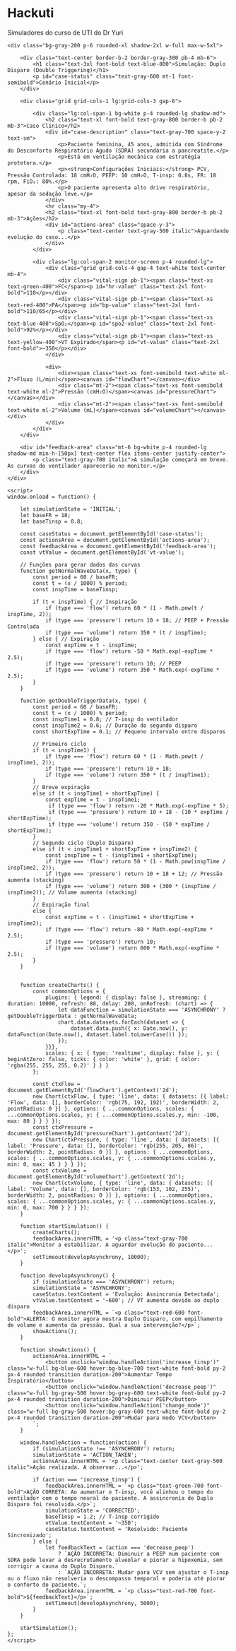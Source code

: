 # Hackuti
Simuladores do curso de UTI do Dr Yuri
<!DOCTYPE html>
<html lang="pt-BR">
<head>
    <meta charset="UTF-8">
    <meta name="viewport" content="width=device-width, initial-scale=1.0">
    <title>Ver UTI - Simulação: Duplo Disparo em SDRA</title>
    <script src="https://cdn.tailwindcss.com"></script>
    <!-- Versões de biblioteca especificadas para garantir compatibilidade -->
    <script src="https://cdn.jsdelivr.net/npm/chart.js@3.9.1/dist/chart.min.js"></script>
    <script src="https://cdn.jsdelivr.net/npm/luxon@3.0.1/build/global/luxon.min.js"></script>
    <script src="https://cdn.jsdelivr.net/npm/chartjs-adapter-luxon@1.1.0/dist/chartjs-adapter-luxon.min.js"></script>
    <script src="https://cdn.jsdelivr.net/npm/chartjs-plugin-streaming@2.0.0/dist/chartjs-plugin-streaming.min.js"></script>
    <link href="https://fonts.googleapis.com/css2?family=Inter:wght@400;600;700&display=swap" rel="stylesheet">
    <style>
        body { font-family: 'Inter', sans-serif; }
        .monitor-screen {
            background-color: #0d1a2e;
            border: 4px solid #374151;
            box-shadow: 0 0 20px rgba(0, 191, 255, 0.4);
        }
        .vital-sign { border-bottom: 1px solid #1f2937; }
    </style>
</head>
<body class="bg-gray-800 flex items-center justify-center min-h-screen p-4">

    <div class="bg-gray-200 p-6 rounded-xl shadow-2xl w-full max-w-5xl">
        
        <div class="text-center border-b-2 border-gray-300 pb-4 mb-6">
            <h1 class="text-3xl font-bold text-blue-800">Simulação: Duplo Disparo (Double Triggering)</h1>
            <p id="case-status" class="text-gray-600 mt-1 font-semibold">Cenário Inicial</p>
        </div>

        <div class="grid grid-cols-1 lg:grid-cols-3 gap-6">

            <div class="lg:col-span-1 bg-white p-4 rounded-lg shadow-md">
                <h2 class="text-xl font-bold text-gray-800 border-b pb-2 mb-3">Caso Clínico</h2>
                <div id="case-description" class="text-gray-700 space-y-2 text-sm">
                    <p>Paciente feminina, 45 anos, admitida com Síndrome do Desconforto Respiratório Agudo (SDRA) secundária a pancreatite.</p>
                    <p>Está em ventilação mecânica com estratégia protetora.</p>
                    <p><strong>Configurações Iniciais:</strong> PCV, Pressão Controlada: 18 cmH₂O, PEEP: 10 cmH₂O, T-insp: 0.8s, FR: 18 rpm, FiO₂: 80%.</p>
                    <p>O paciente apresenta alto drive respiratório, apesar da sedação leve.</p>
                </div>
                <hr class="my-4">
                <h2 class="text-xl font-bold text-gray-800 border-b pb-2 mb-3">Ações</h2>
                <div id="actions-area" class="space-y-3">
                    <p class="text-center text-gray-500 italic">Aguardando evolução do caso...</p>
                </div>
            </div>

            <div class="lg:col-span-2 monitor-screen p-4 rounded-lg">
                <div class="grid grid-cols-4 gap-4 text-white text-center mb-4">
                    <div class="vital-sign pb-1"><span class="text-xs text-green-400">FC</span><p id="hr-value" class="text-2xl font-bold">110</p></div>
                    <div class="vital-sign pb-1"><span class="text-xs text-red-400">PA</span><p id="bp-value" class="text-2xl font-bold">110/65</p></div>
                    <div class="vital-sign pb-1"><span class="text-xs text-blue-400">SpO₂</span><p id="spo2-value" class="text-2xl font-bold">92%</p></div>
                    <div class="vital-sign pb-1"><span class="text-xs text-yellow-400">VT Expirado</span><p id="vt-value" class="text-2xl font-bold">~350</p></div>
                </div>

                <div>
                    <div><span class="text-xs font-semibold text-white ml-2">Fluxo (L/min)</span><canvas id="flowChart"></canvas></div>
                    <div class="mt-2"><span class="text-xs font-semibold text-white ml-2">Pressão (cmH₂O)</span><canvas id="pressureChart"></canvas></div>
                    <div class="mt-2"><span class="text-xs font-semibold text-white ml-2">Volume (mL)</span><canvas id="volumeChart"></canvas></div>
                </div>
            </div>
        </div>

        <div id="feedback-area" class="mt-6 bg-white p-4 rounded-lg shadow-md min-h-[50px] text-center flex items-center justify-center">
            <p class="text-gray-700 italic">A simulação começará em breve. As curvas do ventilador aparecerão no monitor.</p>
        </div>
    </div>

    <script>
    window.onload = function() {
        
        let simulationState = 'INITIAL';
        let baseFR = 18;
        let baseTinsp = 0.8;

        const caseStatus = document.getElementById('case-status');
        const actionsArea = document.getElementById('actions-area');
        const feedbackArea = document.getElementById('feedback-area');
        const vtValue = document.getElementById('vt-value');

        // Funções para gerar dados das curvas
        function getNormalWaveData(x, type) {
            const period = 60 / baseFR;
            const t = (x / 1000) % period;
            const inspTime = baseTinsp;
            
            if (t < inspTime) { // Inspiração
                if (type === 'flow') return 60 * (1 - Math.pow(t / inspTime, 2));
                if (type === 'pressure') return 10 + 18; // PEEP + Pressão Controlada
                if (type === 'volume') return 350 * (t / inspTime);
            } else { // Expiração
                const expTime = t - inspTime;
                if (type === 'flow') return -50 * Math.exp(-expTime * 2.5);
                if (type === 'pressure') return 10; // PEEP
                if (type === 'volume') return 350 * Math.exp(-expTime * 2.5);
            }
        }

        function getDoubleTriggerData(x, type) {
            const period = 60 / baseFR;
            const t = (x / 1000) % period;
            const inspTime1 = 0.8; // T-insp do ventilador
            const inspTime2 = 0.6; // Duração do segundo disparo
            const shortExpTime = 0.1; // Pequeno intervalo entre disparos
            
            // Primeiro ciclo
            if (t < inspTime1) {
                if (type === 'flow') return 60 * (1 - Math.pow(t / inspTime1, 2));
                if (type === 'pressure') return 10 + 18;
                if (type === 'volume') return 350 * (t / inspTime1);
            } 
            // Breve expiração
            else if (t < inspTime1 + shortExpTime) {
                const expTime = t - inspTime1;
                 if (type === 'flow') return -20 * Math.exp(-expTime * 5);
                 if (type === 'pressure') return 10 + 18 - (10 * expTime / shortExpTime);
                 if (type === 'volume') return 350 - (50 * expTime / shortExpTime);
            }
            // Segundo ciclo (Duplo Disparo)
            else if (t < inspTime1 + shortExpTime + inspTime2) {
                const inspTime = t - (inspTime1 + shortExpTime);
                if (type === 'flow') return 50 * (1 - Math.pow(inspTime / inspTime2, 2));
                if (type === 'pressure') return 10 + 18 + 12; // Pressão aumenta (stacking)
                if (type === 'volume') return 300 + (300 * (inspTime / inspTime2)); // Volume aumenta (stacking)
            }
            // Expiração final
            else {
                const expTime = t - (inspTime1 + shortExpTime + inspTime2);
                if (type === 'flow') return -80 * Math.exp(-expTime * 2.5);
                if (type === 'pressure') return 10;
                if (type === 'volume') return 600 * Math.exp(-expTime * 2.5);
            }
        }


        function createCharts() {
            const commonOptions = {
                plugins: { legend: { display: false }, streaming: { duration: 10000, refresh: 80, delay: 200, onRefresh: (chart) => {
                    let dataFunction = simulationState === 'ASYNCHRONY' ? getDoubleTriggerData : getNormalWaveData;
                    chart.data.datasets.forEach(dataset => {
                        dataset.data.push({ x: Date.now(), y: dataFunction(Date.now(), dataset.label.toLowerCase()) });
                    });
                }}},
                scales: { x: { type: 'realtime', display: false }, y: { beginAtZero: false, ticks: { color: 'white' }, grid: { color: 'rgba(255, 255, 255, 0.2)' } } }
            };
            
            const ctxFlow = document.getElementById('flowChart').getContext('2d');
            new Chart(ctxFlow, { type: 'line', data: { datasets: [{ label: 'Flow', data: [], borderColor: 'rgb(75, 192, 192)', borderWidth: 2, pointRadius: 0 }] }, options: { ...commonOptions, scales: { ...commonOptions.scales, y: { ...commonOptions.scales.y, min: -100, max: 80 } } } });
            const ctxPressure = document.getElementById('pressureChart').getContext('2d');
            new Chart(ctxPressure, { type: 'line', data: { datasets: [{ label: 'Pressure', data: [], borderColor: 'rgb(255, 205, 86)', borderWidth: 2, pointRadius: 0 }] }, options: { ...commonOptions, scales: { ...commonOptions.scales, y: { ...commonOptions.scales.y, min: 0, max: 45 } } } });
            const ctxVolume = document.getElementById('volumeChart').getContext('2d');
            new Chart(ctxVolume, { type: 'line', data: { datasets: [{ label: 'Volume', data: [], borderColor: 'rgb(153, 102, 255)', borderWidth: 2, pointRadius: 0 }] }, options: { ...commonOptions, scales: { ...commonOptions.scales, y: { ...commonOptions.scales.y, min: 0, max: 700 } } } });
        }
        
        function startSimulation() {
            createCharts();
            feedbackArea.innerHTML = '<p class="text-gray-700 italic">Monitor a estabilizar. A aguardar evolução do paciente...</p>';
            setTimeout(developAsynchrony, 10000); 
        }

        function developAsynchrony() {
            if (simulationState === 'ASYNCHRONY') return;
            simulationState = 'ASYNCHRONY';
            caseStatus.textContent = 'Evolução: Assincronia Detectada';
            vtValue.textContent = '~600'; // VT aumenta devido ao duplo disparo
            feedbackArea.innerHTML = `<p class="text-red-600 font-bold">ALERTA: O monitor agora mostra Duplo Disparo, com empilhamento de volume e aumento da pressão. Qual a sua intervenção?</p>`;
            showActions();
        }

        function showActions() {
            actionsArea.innerHTML = `
                <button onclick="window.handleAction('increase_tinsp')" class="w-full bg-blue-600 hover:bg-blue-700 text-white font-bold py-2 px-4 rounded transition duration-200">Aumentar Tempo Inspiratório</button>
                <button onclick="window.handleAction('decrease_peep')" class="w-full bg-gray-500 hover:bg-gray-600 text-white font-bold py-2 px-4 rounded transition duration-200">Diminuir PEEP</button>
                <button onclick="window.handleAction('change_mode')" class="w-full bg-gray-500 hover:bg-gray-600 text-white font-bold py-2 px-4 rounded transition duration-200">Mudar para modo VCV</button>
            `;
        }

        window.handleAction = function(action) {
            if (simulationState !== 'ASYNCHRONY') return;
            simulationState = 'ACTION_TAKEN';
            actionsArea.innerHTML = '<p class="text-center text-gray-500 italic">Ação realizada. A observar...</p>';

            if (action === 'increase_tinsp') {
                feedbackArea.innerHTML = `<p class="text-green-700 font-bold">AÇÃO CORRETA: Ao aumentar o T-insp, você alinhou o tempo do ventilador com o tempo neural do paciente. A assincronia de Duplo Disparo foi resolvida.</p>`;
                simulationState = 'CORRECTED';
                baseTinsp = 1.2; // T-insp corrigido
                vtValue.textContent = '~350';
                caseStatus.textContent = 'Resolvido: Paciente Sincronizado';
            } else {
                let feedbackText = (action === 'decrease_peep')
                    ? `AÇÃO INCORRETA: Diminuir a PEEP num paciente com SDRA pode levar a desrecrutamento alveolar e piorar a hipoxemia, sem corrigir a causa do Duplo Disparo.`
                    : `AÇÃO INCORRETA: Mudar para VCV sem ajustar o T-insp ou o fluxo não resolveria o descompasso temporal e poderia até piorar o conforto do paciente.`;
                feedbackArea.innerHTML = `<p class="text-red-700 font-bold">${feedbackText}</p>`;
                setTimeout(developAsynchrony, 5000);
            }
        }

        startSimulation();
    };
    </script>
</body>
</html>
